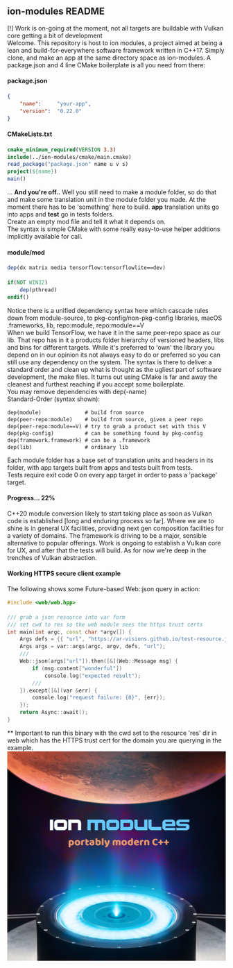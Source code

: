 ## ion-modules README
[!] Work is on-going at the moment, not all targets are buildable with Vulkan core getting a bit of development\
Welcome. This repository is host to ion modules, a project aimed at being a lean and build-for-everywhere software framework written in C++17.  Simply clone, and make an app at the same directory space as ion-modules.  A package.json and 4 line CMake boilerplate is all you need from there:
#### package.json
```json
{
    "name":     "your-app",
    "version":  "0.22.0"
}
```
#### CMakeLists.txt
```cmake
cmake_minimum_required(VERSION 3.3)
include(../ion-modules/cmake/main.cmake)
read_package("package.json" name u v s)
project(${name})
main()
```
... **And you're off..**  Well you still need to make a module folder, so do that and make some translation unit in the module folder you made.  At the moment there has to be 'something' here to build. **app** translation units go into apps and **test** go in tests folders.\
Create an empty mod file and tell it what it depends on.\
The syntax is simple CMake with some really easy-to-use helper additions implicitly available for call.
#### module/mod
```cmake
dep(dx matrix media tensorflow:tensorflowlite==dev)

if(NOT WIN32)
    dep(pthread)
endif()
```
Notice there is a unified dependency syntax here which cascade rules down from module-source, to pkg-config/non-pkg-config libraries, macOS .frameworks, lib, repo:module, repo:module==V\
When we build TensorFlow, we have it in the same peer-repo space as our lib.  That repo has in it a products folder hierarchy of versioned headers, libs and bins for different targets. While it's preferred to 'own' the library you depend on in our opinion its not always easy to do or preferred so you can still use any dependency on the system. The syntax is there to deliver a standard order and clean up what is thought as the ugliest part of software development, the make files.  It turns out using CMake is far and away the cleanest and furthest reaching if you accept some boilerplate.\
You may remove dependencies with dep(-name)\
Standard-Order (syntax shown):
```
dep(module)              # build from source
dep(peer-repo:module)    # build from source, given a peer repo
dep(peer-repo:module==V) # try to grab a product set with this V
dep(pkg-config)          # can be something found by pkg-config
dep(framework.framework) # can be a .framework
dep(lib)                 # ordinary lib
```
Each module folder has a base set of translation units and headers in its folder, with app targets built from apps and tests built from tests.\
Tests require exit code 0 on every app target in order to pass a 'package' target.
#### Progress... 22%
C++20 module conversion likely to start taking place as soon as Vulkan code is established [long and enduring process so far].  Where we are to shine is in general UX facilities, providing next gen composition facilities for a variety of domains. The framework is driving to be a major, sensible alternative to popular offerings. Work is ongoing to establish a Vulkan core for UX, and after that the tests will build.  As for now we're deep in the trenches of Vulkan abstraction.
#### Working HTTPS secure client example
The following shows some Future-based Web::json query in action:
```c++
#include <web/web.hpp>

/// grab a json resource into var form
/// set cwd to res so the web module sees the https trust certs
int main(int argc, const char *argv[]) {
    Args defs = {{ "url", "https://ar-visions.github.io/test-resource.json" }};
    Args args = var::args(argc, argv, defs, "url");
    ///
    Web::json(args["url"]).then([&](Web::Message msg) {
        if (msg.content["wonderful"])
            console.log("expected result");
        ///
    }).except([&](var &err) {
        console.log("request failure: {0}", {err});
    });
    return Async::await();
}
```
** Important to run this binary with the cwd set to the resource 'res' dir in web which has the HTTPS trust cert for the domain you are querying in the example.
\
![alt text](ion-modules.jpg)
